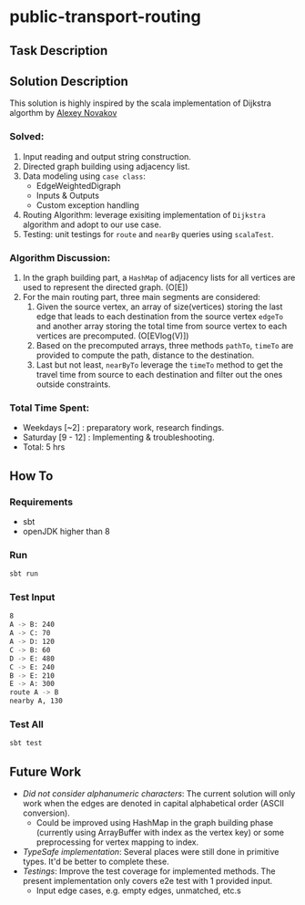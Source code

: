 # public-transport-routing

## Task Description


## Solution Description
This solution is highly inspired by the scala implementation of Dijkstra algorthm by [Alexey Novakov](https://medium.com/se-notes-by-alexey-novakov/algorithms-in-scala-dijkstra-shortest-path-78c4291dd8ab)

### Solved:
1. Input reading and output string construction.
2. Directed graph building using adjacency list.
3. Data modeling using `case class`: 
   - EdgeWeightedDigraph 
   - Inputs & Outputs
   - Custom exception handling
4. Routing Algorithm: leverage exisiting implementation of `Dijkstra` algorithm and adopt to our use case.
5. Testing: unit testings for `route` and `nearBy` queries using `scalaTest`.

### Algorithm Discussion:
1. In the graph building part, a `HashMap` of adjacency lists for all vertices are used to represent the directed graph. (O[E]) 
2. For the main routing part, three main segments are considered:
   1. Given the source vertex, an array of size(vertices) storing the last edge that leads to each destination from the source vertex `edgeTo` and another array storing the total time from source vertex to each vertices are precomputed. (O[EVlog(V)])
   2. Based on the precomputed arrays, three methods `pathTo`, `timeTo` are provided to compute the path, distance to the destination.
   3. Last but not least, `nearByTo` leverage the `timeTo` method to get the travel time from source to each destination and filter out the ones outside constraints. 

### Total Time Spent:
- Weekdays [~2] : preparatory work, research findings.
- Saturday [9 - 12] : Implementing & troubleshooting.
- Total: 5 hrs

## How To
### Requirements
   - sbt 
   - openJDK higher than 8

### Run 

```bash
sbt run
```

### Test Input
```bash
8
A -> B: 240
A -> C: 70
A -> D: 120
C -> B: 60
D -> E: 480
C -> E: 240
B -> E: 210
E -> A: 300
route A -> B
nearby A, 130
```

### Test All
```bash
sbt test
```

## Future Work
- *Did not consider alphanumeric characters*: The current solution will only work when the edges are denoted in capital alphabetical order (ASCII conversion).   
  - Could be improved using HashMap in the graph building phase (currently using ArrayBuffer with index as the vertex key) or some preprocessing for vertex mapping to index.
- *TypeSafe implementation*: Several places were still done in primitive types. It'd be better to complete these.
- *Testings*: Improve the test coverage for implemented methods. The present implementation only covers e2e test with 1 provided input.
  - Input edge cases, e.g. empty edges, unmatched, etc.s